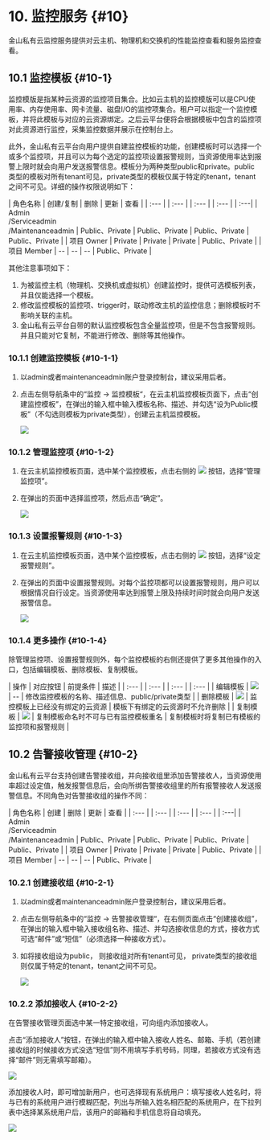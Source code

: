 # 10. 监控服务 {#10}

金山私有云监控服务提供对云主机、物理机和交换机的性能监控查看和服务监控查看。

## 10.1 监控模板 {#10-1}

监控模版是指某种云资源的监控项目集合。比如云主机的监控模版可以是CPU使用率、内存使用率、网卡流量、磁盘I/O的监控项集合。租户可以指定一个监控模板，并将此模板与对应的云资源绑定。之后云平台便将会根据模板中包含的监控项对此资源进行监控，采集监控数据并展示在控制台上。

此外，金山私有云平台向用户提供自建监控模板的功能，创建模板时可以选择一个或多个监控项，并且可以为每个选定的监控项设置报警规则，当资源使用率达到报警上限时就会向用户发送报警信息。模板分为两种类型public和private。public类型的模板对所有tenant可见，private类型的模板仅属于特定的tenant，tenant之间不可见。详细的操作权限说明如下：


| 角色名称 | 创建/复制 | 删除 | 更新 | 查看 |
| :--- | | :--- | | :--- | | :--- | | :---| 
| Admin<br>/Serviceadmin<br>/Maintenanceadmin | Public、Private | Public、Private | Public、Private | Public、Private |
| 项目 Owner | Private | Private | Private | Public、Private |
| 项目 Member | -- | -- | -- | Public、Private |

其他注意事项如下：

1. 为被监控主机（物理机、交换机或虚拟机）创建监控时，提供可选模板列表，并且仅能选择一个模板。
2. 修改监控模板的监控项、trigger时，联动修改主机的监控信息；删除模板时不影响关联的主机。
3. 金山私有云平台自带的默认监控模板包含全量监控项，但是不包含报警规则。并且只能对它复制，不能进行修改、删除等其他操作。

### 10.1.1 创建监控模板 {#10-1-1}

1. 以admin或者maintenanceadmin账户登录控制台，建议采用后者。
2. 点击左侧导航条中的“监控 -> 监控模板“，在云主机监控模板页面下，点击“创建监控模板”，在弹出的输入框中输入模板名称、描述、并勾选“设为Public模板”（不勾选则模板为private类型），创建云主机监控模板。

   ![](/assets/创建监控模板-Admin.png)


### 10.1.2 管理监控项 {#10-1-2}

1. 在云主机监控模板页面，选中某个监控模板，点击右侧的  ![](/assets/icon-more.png)  按钮，选择“管理监控项”。
2. 在弹出的页面中选择监控项，然后点击“确定”。

   ![](/assets/管理监控项弹窗.png)
   
### 10.1.3 设置报警规则 {#10-1-3}

1. 在云主机监控模板页面，选中某个监控模板，点击右侧的 ![](/assets/icon-more.png) 按钮，选择“设定报警规则”。
2. 在弹出的页面中设置报警规则。对每个监控项都可以设置报警规则，用户可以根据情况自行设定。当资源使用率达到报警上限及持续时间时就会向用户发送报警信息。
   
   ![](/assets/设置报警规则.png)
   
### 10.1.4 更多操作 {#10-1-4}

除管理监控项、设置报警规则外，每个监控模板的右侧还提供了更多其他操作的入口，包括编辑模板、删除模板、复制模板。

| 操作 | 对应按钮 | 前提条件 | 描述 |
| :--- | | :--- | | :--- | | :--- |
| 编辑模板 | ![](/assets/icon-edit.png) | -- | 修改监控模板的名称、描述信息、public/private类型 |
| 删除模板 | ![](/assets/icon-delete.png) | 监控模板上已经没有绑定的云资源 | 模板下有绑定的云资源时不允许删除 |
| 复制模板 | ![](/assets/icon-more.png) | 复制模板命名时不可与已有监控模板重名 | 复制模板时将复制已有模板的监控项和报警规则 |

## 10.2 告警接收管理 {#10-2}

金山私有云平台支持创建告警接收组，并向接收组里添加告警接收人，当资源使用率超过设定值，触发报警信息后，会向所绑告警接收组里的所有报警接收人发送报警信息。不同角色对告警接收组的操作不同：

| 角色名称 | 创建 | 删除 | 更新 | 查看 |
| :--- | | :--- | | :--- | | :--- | | :---| 
| Admin<br>/Serviceadmin<br>/Maintenanceadmin | Public、Private | Public、Private | Public、Private | Public、Private |
| 项目 Owner | Private | Private | Private | Public、Private |
| 项目 Member | -- | -- | -- | Public、Private |

### 10.2.1 创建接收组 {#10-2-1}

1. 以admin或者maintenanceadmin账户登录控制台，建议采用后者。
2. 点击左侧导航条中的“监控 -> 告警接收管理“，在右侧页面点击“创建接收组”，在弹出的输入框中输入接收组名称、描述、并勾选接收信息的方式，接收方式可选“邮件”或“短信”（必须选择一种接收方式）。
3. 如将接收组设为public， 则接收组对所有tenant可见， private类型的接收组则仅属于特定的tenant，tenant之间不可见。

   ![](/assets/创建接收组弹窗.png)
   
### 10.2.2 添加接收人 {#10-2-2}

在告警接收管理页面选中某一特定接收组，可向组内添加接收人。

点击“添加接收人”按钮，在弹出的输入框中输入接收人姓名、邮箱、手机（若创建接收组的时候接收方式没选“短信”则不用填写手机号码，同理，若接收方式没有选择“邮件”则无需填写邮箱）。

![](/assets/添加接收人弹窗.png)

添加接收人时，即可增加新用户，也可选择现有系统用户：填写接收人姓名时，将与已有的系统用户进行模糊匹配，列出与所输入姓名相匹配的系统用户，在下拉列表中选择某系统用户后，该用户的邮箱和手机信息将自动填充。

![](/assets/添加接收人-下拉匹配.png)



